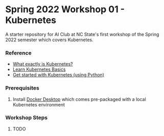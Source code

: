 # Spring 2022 Workshop 01 - Kubernetes

A starter repository for AI Club at NC State's first workshop of the Spring 2022 semester which covers Kubernetes.

### Reference
- [What exactly is Kubernetes?](https://towardsdatascience.com/what-exactly-is-kubernetes-52c9f1c4990b)
- [Learn Kubernetes Basics](https://kubernetes.io/docs/tutorials/kubernetes-basics/)
- [Get started with Kubernetes (using Python)](https://kubernetes.io/blog/2019/07/23/get-started-with-kubernetes-using-python/)

### Prerequisites
1. Install [Docker Desktop](https://www.docker.com/get-started) which comes pre-packaged with a local Kubernetes environment

### Workshop Steps
1. TODO
